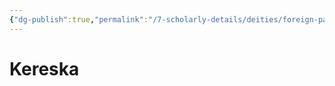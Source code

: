```yaml
---
{"dg-publish":true,"permalink":"/7-scholarly-details/deities/foreign-pantheons/the-sacred-dragons/kereska/"}
---
```


# Kereska
